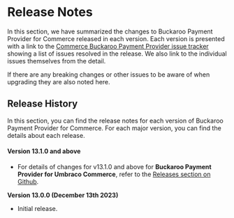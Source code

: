 # Release Notes

In this section, we have summarized the changes to Buckaroo Payment Provider for Commerce released in each version. Each version is presented with a link to the [Commerce Buckaroo Payment Provider issue tracker](https://github.com/umbraco/Umbraco.Commerce.PaymentProviders.Buckaroo/issues) showing a list of issues resolved in the release. We also link to the individual issues themselves from the detail.

If there are any breaking changes or other issues to be aware of when upgrading they are also noted here.

## Release History

In this section, you can find the release notes for each version of Buckaroo Payment Provider for Commerce. For each major version, you can find the details about each release.

#### Version 13.1.0 and above

* For details of changes for v13.1.0 and above for **Buckaroo Payment Provider for Umbraco Commerce**, refer to the [Releases section on Github](https://github.com/umbraco/Umbraco.Commerce.PaymentProviders.Buckaroo/releases).&#x20;

**Version 13.0.0 (December 13th 2023)**

* Initial release.
